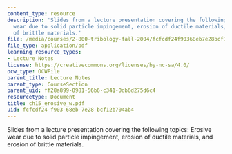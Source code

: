 ```yaml
---
content_type: resource
description: 'Slides from a lecture presentation covering the following topics: Erosive
  wear due to solid particle impingement, erosion of ductile materials, and erosion
  of brittle materials.'
file: /media/courses/2-800-tribology-fall-2004/fcfcdf24f90368eb7e28bcf12b704ab4_ch15_erosive_w.pdf
file_type: application/pdf
learning_resource_types:
- Lecture Notes
license: https://creativecommons.org/licenses/by-nc-sa/4.0/
ocw_type: OCWFile
parent_title: Lecture Notes
parent_type: CourseSection
parent_uid: ff28a899-0981-56b6-c341-0db6d275d6c4
resourcetype: Document
title: ch15_erosive_w.pdf
uid: fcfcdf24-f903-68eb-7e28-bcf12b704ab4
---
```

Slides from a lecture presentation covering the following topics: Erosive wear due to solid particle impingement, erosion of ductile materials, and erosion of brittle materials.